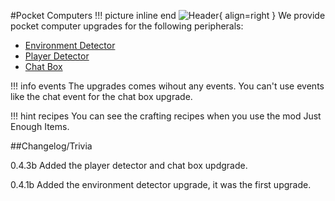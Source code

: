 #Pocket Computers
!!! picture inline end
    ![Header](https://srendi.de/wp-content/uploads/2021/04/Advanced-Environment-Pocket-Computer.png){ align=right }
We provide pocket computer upgrades for the following peripherals:

* [Environment Detector](https://docs.srendi.de/Peripherals/environmentdetector/)
* [Player Detector](https://docs.srendi.de/Peripherals/playerdetector/)
* [Chat Box](https://docs.srendi.de/Peripherals/chatbox/)

!!! info events
    The upgrades comes wihout any events. You can't use events like the chat event
    for the chat box upgrade.

!!! hint recipes
    You can see the crafting recipes when you use the mod Just Enough Items.

##Changelog/Trivia

0.4.3b
Added the player detector and chat box updgrade.

0.4.1b
Added the environment detector upgrade, it was the first upgrade.
